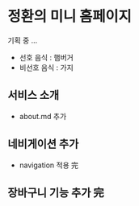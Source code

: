 # 정환의 미니 홈페이지
기획 중 ...
- 선호 음식 : 햄버거
- 비선호 음식 : 가지


## 서비스 소개
- about.md 추가

## 네비게이션 추가
- navigation 적용 完

## 장바구니 기능 추가 完
